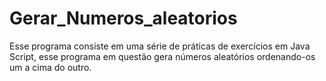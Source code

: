 # Gerar_Numeros_aleatorios
Esse programa consiste em uma série de práticas de exercícios em Java Script, esse programa em questão gera números aleatórios ordenando-os um a cima do outro.
